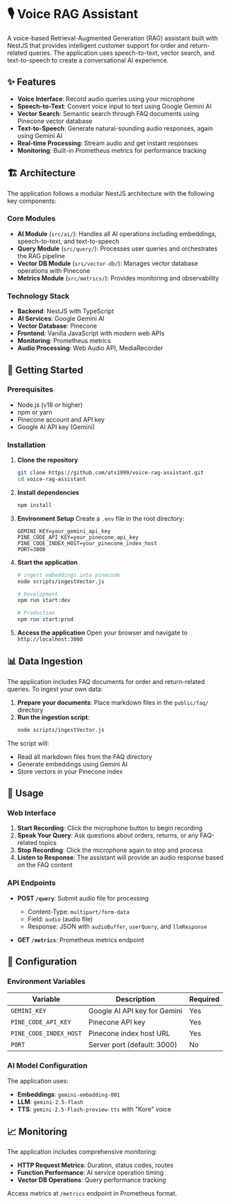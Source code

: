 # 🎙️ Voice RAG Assistant

A voice-based Retrieval-Augmented Generation (RAG) assistant built with NestJS that provides intelligent customer support for order and return-related queries. The application uses speech-to-text, vector search, and text-to-speech to create a conversational AI experience.

## ✨ Features

- **Voice Interface**: Record audio queries using your microphone
- **Speech-to-Text**: Convert voice input to text using Google Gemini AI
- **Vector Search**: Semantic search through FAQ documents using Pinecone vector database
- **Text-to-Speech**: Generate natural-sounding audio responses, again using Gemini AI
- **Real-time Processing**: Stream audio and get instant responses
- **Monitoring**: Built-in Prometheus metrics for performance tracking

## 🏗️ Architecture

The application follows a modular NestJS architecture with the following key components:

### Core Modules

- **AI Module** (`src/ai/`): Handles all AI operations including embeddings, speech-to-text, and text-to-speech
- **Query Module** (`src/query/`): Processes user queries and orchestrates the RAG pipeline
- **Vector DB Module** (`src/vector-db/`): Manages vector database operations with Pinecone
- **Metrics Module** (`src/metrics/`): Provides monitoring and observability

### Technology Stack

- **Backend**: NestJS with TypeScript
- **AI Services**: Google Gemini AI
- **Vector Database**: Pinecone
- **Frontend**: Vanilla JavaScript with modern web APIs
- **Monitoring**: Prometheus metrics
- **Audio Processing**: Web Audio API, MediaRecorder

## 🚀 Getting Started

### Prerequisites

- Node.js (v18 or higher)
- npm or yarn
- Pinecone account and API key
- Google AI API key (Gemini)

### Installation

1. **Clone the repository**

   ```bash
   git clone https://github.com/ats1999/voice-rag-assistant.git
   cd voice-rag-assistant
   ```

2. **Install dependencies**

   ```bash
   npm install
   ```

3. **Environment Setup**
   Create a `.env` file in the root directory:

   ```env
   GEMINI_KEY=your_gemini_api_key
   PINE_CODE_API_KEY=your_pinecone_api_key
   PINE_CODE_INDEX_HOST=your_pinecone_index_host
   PORT=3000
   ```

4. **Start the application**

   ```bash
   # ingest embeddings into pinecode
   node scripts/ingestVector.js

   # Development
   npm run start:dev

   # Production
   npm run start:prod
   ```

5. **Access the application**
   Open your browser and navigate to `http://localhost:3000`

## 📊 Data Ingestion

The application includes FAQ documents for order and return-related queries. To ingest your own data:

1. **Prepare your documents**: Place markdown files in the `public/faq/` directory
2. **Run the ingestion script**:
   ```bash
   node scripts/ingestVector.js
   ```

The script will:

- Read all markdown files from the FAQ directory
- Generate embeddings using Gemini AI
- Store vectors in your Pinecone index

## 🎯 Usage

### Web Interface

1. **Start Recording**: Click the microphone button to begin recording
2. **Speak Your Query**: Ask questions about orders, returns, or any FAQ-related topics
3. **Stop Recording**: Click the microphone again to stop and process
4. **Listen to Response**: The assistant will provide an audio response based on the FAQ content

### API Endpoints

- **POST `/query`**: Submit audio file for processing
  - Content-Type: `multipart/form-data`
  - Field: `audio` (audio file)
  - Response: JSON with `audioBuffer`, `userQuery`, and `llmResponse`

- **GET `/metrics`**: Prometheus metrics endpoint

## 🔧 Configuration

### Environment Variables

| Variable               | Description                  | Required |
| ---------------------- | ---------------------------- | -------- |
| `GEMINI_KEY`           | Google AI API key for Gemini | Yes      |
| `PINE_CODE_API_KEY`    | Pinecone API key             | Yes      |
| `PINE_CODE_INDEX_HOST` | Pinecone index host URL      | Yes      |
| `PORT`                 | Server port (default: 3000)  | No       |

### AI Model Configuration

The application uses:

- **Embeddings**: `gemini-embedding-001`
- **LLM**: `gemini-2.5-flash`
- **TTS**: `gemini-2.5-flash-preview-tts` with "Kore" voice

## 📈 Monitoring

The application includes comprehensive monitoring:

- **HTTP Request Metrics**: Duration, status codes, routes
- **Function Performance**: AI service operation timing
- **Vector DB Operations**: Query performance tracking

Access metrics at `/metrics` endpoint in Prometheus format.
